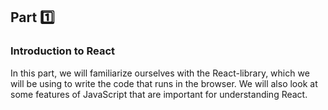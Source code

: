 ## Part 1️⃣

### Introduction to React

In this part, we will familiarize ourselves with the React-library, which we will be using to write the code that runs in the browser. We will also look at some features of JavaScript that are important for understanding React.
